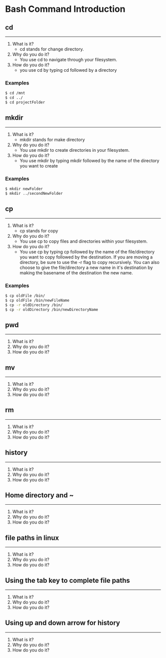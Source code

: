 
# Bash Command Introduction

## cd

------

1. What is it?
    * cd stands for change directory.
2. Why do you do it?
    * You use cd to navigate through your filesystem.
3. How do you do it?
    * you use cd by typing cd followed by a directory

### Examples

```bash
$ cd /mnt
$ cd ../
$ cd projectFolder
```

## mkdir

------

1. What is it?
    * mkdir stands for make directory
2. Why do you do it?
    * You use mkdir to create directories in your filesystem.
3. How do you do it?
    * You use mkdir by typing mkdir followed by the name of the directory you want to create

### Examples

```bash
$ mkdir newFolder
$ mkdir ../secondNewFolder
```

## cp

------

1. What is it?
    * cp stands for copy
2. Why do you do it?
    * You use cp to copy files and directories within your filesystem.
3. How do you do it?
    * You use cp by typing cp followed by the name of the file/directory you want to copy followed by the destination. If you are moving a directory, be sure to use the -r flag to copy recursively. You can also choose to give the file/directory a new name in it's destination by making the basename of the destination the new name.

### Examples

```bash
$ cp oldFile /bin/
$ cp oldFile /bin/newFileName
$ cp -r oldDirectory /bin/
$ cp -r oldDirectory /bin/newDirectoryName
```

## pwd

------

1. What is it?
2. Why do you do it?
3. How do you do it?

## mv

------

1. What is it?
2. Why do you do it?
3. How do you do it?

## rm

------

1. What is it?
2. Why do you do it?
3. How do you do it?

## history

------

1. What is it?
2. Why do you do it?
3. How do you do it?

## Home directory and ~

------

1. What is it?
2. Why do you do it?
3. How do you do it?

## file paths in linux

------

1. What is it?
2. Why do you do it?
3. How do you do it?

## Using the tab key to complete file paths

------

1. What is it?
2. Why do you do it?
3. How do you do it?

## Using up and down arrow for history

------

1. What is it?
2. Why do you do it?
3. How do you do it?
